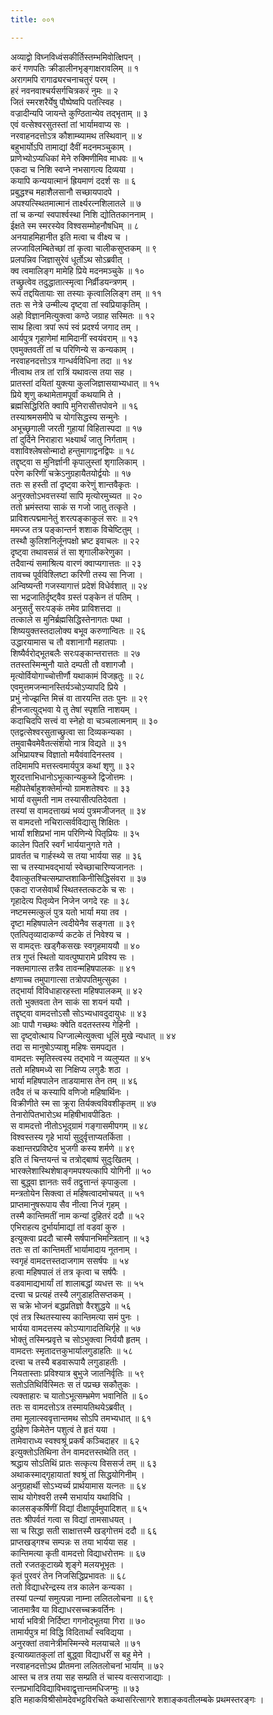 ```yaml
---
title: ००१

---
```

अव्याद्वो विघ्नविध्वंसकीर्तिस्तम्भमिवोत्क्षिपन् ।  
करं गणपतिः क्रीडालीनभृङ्गाक्षरावलिम् ॥ १  
अरागमपि रागाढ्यरचनाचतुरं परम् ।  
हरं नवनवाश्चर्यसर्गचित्रकरं नुमः ॥ २  
जितं स्मरशरैर्येषु पौष्पेष्वपि पतत्स्विह ।  
वज्रादीन्यपि जायन्ते कुण्ठितान्येव तद्भृताम् ॥ ३  
एवं वत्सेश्वरसुतस्तां तां भार्यामवाप्य सः ।  
नरवाहनदत्तोऽत्र कौशाम्ब्यामथ तस्थिवान् ॥ ४  
बहुभार्योऽपि तामाद्यां दैवीं मदनमञ्चुकाम् ।  
प्राणेभ्योऽप्यधिकां मेने रुक्मिणीमिव माधवः ॥ ५  
एकदा च निशि स्वप्ने नभसागत्य दिव्यया ।  
कयापि कन्ययात्मानं ह्रियमाणं ददर्श सः ॥ ६  
प्रबुद्धश्च महाशैलसानौ सच्छायपादपे ।  
अपश्यत्स्थितमात्मानं तार्क्ष्यरत्नशिलातले ॥ ७  
तां च कन्यां स्वपार्श्वस्था निशि द्योतितकाननाम् ।  
ईक्षते स्म स्मरस्येव विश्वसम्मोहनौषधिम् ॥ ८  
अनयाहमिहानीत इति मत्वा च वीक्ष्य च ।  
लज्जाविलम्बितेच्छां तां कृत्वा चालीकसुप्तकम् ॥ ९  
प्रलपन्निव जिज्ञासुरेवं धूर्तोऽथ सोऽब्रवीत् ।  
क्व त्वमालिङ्ग मामेहि प्रिये मदनमञ्चुके ॥ १०  
तच्छ्रुत्वेव तदुद्धातात्स्मृत्वा निर्व्रीडयन्त्रणम् ।  
रूपं तद्दयितायाः सा तस्याः कृत्वालिलिङ्ग तम् ॥ ११  
ततः स नेत्रे उन्मील्य दृष्ट्वा तां स्वप्रियाकृतिम् ।  
अहो विज्ञानमित्युक्त्वा कण्ठे जग्राह सस्मितः ॥ १२  
साथ हित्वा त्रपां रूपं स्वं प्रदर्श्य जगाद तम् ।  
आर्यपुत्र गृहाणेमां मामिदानीं स्वयंवराम् ॥ १३  
एवमुक्तवतीं तां च परिणिन्ये स कन्यकाम् ।  
नरवाहनदत्तोऽत्र गान्धर्वविधिना तदा ॥ १४  
नीत्वाथ तत्र तां रात्रिं यथावत्स तया सह ।  
प्रातस्तां दयितां युक्त्या कुलजिज्ञासयाभ्यधात् ॥ १५  
प्रिये शृणु कथामेतामपूर्वां कथयामि ते ।  
ब्रह्मसिद्धिरिति क्वापि मुनिरासीत्तपोवने ॥ १६  
तस्याश्रमसमीपे च योगसिद्धस्य सन्मुनेः ।  
अभूच्छृगाली जरती गुहायां विहितास्पदा ॥ १७  
तां दुर्दिने निराहारा भक्ष्यार्थं जातु निर्गताम् ।  
वशाविश्लेषसोन्मादो हन्तुमागाद्वनद्विपः ॥ १८  
तद्दृष्ट्वा स मुनिर्ज्ञानी कृपालुस्तां शृगालिकाम् ।  
परेण करिणीं चक्रेऽनुग्रहायैतयोर्द्वयोः ॥ १७  
ततः स हस्ती तां दृष्ट्वा करेणुं शान्तवैकृतः ।  
अनुरक्तोऽभवत्तस्यां सापि मृत्योरमुच्यत ॥ २०  
ततो भ्रमंस्तया साकं स गजो जातु तत्कृते ।  
प्राविशत्पद्ममानेतुं शरत्पङ्काकुलं सरः ॥ २१  
ममज्ज तत्र पङ्कान्तर्न शशाक विचेष्टितुम् ।  
तस्थौ कुलिशनिर्लूनपक्षो भ्रष्ट इवाचलः ॥ २२  
दृष्ट्वा तथावसन्नं तं सा शृगालीकरेणुका ।  
तदैवान्यं समाश्रित्य वारणं क्वाप्यगात्ततः ॥ २३  
तावच्च पूर्वविश्लिष्टा करिणी तस्य सा निजा ।  
अन्विष्यन्ती गजस्यागात्तं प्रदेशं विधेर्वशात् ॥ २४  
सा भद्रजातिर्दृष्ट्वैव ग्रस्तं पङ्केन तं पतिम् ।  
अनुसर्तुं सरःपङ्कं तमेव प्राविशत्तदा ॥  
तत्काले स मुनिर्ब्रह्मसिद्धिस्तेनागतः पथा ।  
शिष्ययुक्तस्तदालोक्य बभूव करुणान्वितः ॥ २६  
उद्धारयामास च तौ वशानागौ महातपाः ।  
शिष्यैर्वरोद्भूतबलैः सरःपङ्कान्तरात्ततः ॥ २७  
ततस्तस्मिन्मुनौ याते दम्पती तौ वशागजौ ।  
मृत्योर्वियोगाच्चोत्तीर्णौ यथाकामं विजह्रतुः ॥ २८  
एवमुत्तमजन्मानस्तिर्यञ्चोऽप्यापदि प्रिये ।  
प्रभुं नोज्झन्ति मित्त्रं वा तारयन्ति ततः पुनः ॥ २९  
हीनजात्युद्भवा ये तु तेषां स्पृशति नाशयम् ।  
कदाचिदपि सत्त्वं वा स्नेहो वा चञ्चलात्मनाम् ॥ ३०  
एतद्वत्सेश्वरसुताच्छ्रुत्वा सा दिव्यकन्यका ।  
तमुवाचैवमेवैतत्संशयो नात्र विद्यते ॥ ३१  
अभिप्रायश्च विज्ञातो मयैवंवादिनस्तव ।  
तदिमामपि मत्तस्त्वमार्यपुत्र कथां शृणु ॥ ३२  
शूरदत्ताभिधानोऽभूत्कान्यकुब्जे द्विजोत्तमः ।  
महीपतेर्बाहुशक्तेर्मान्यो ग्रामशतेश्वरः ॥ ३३  
भार्या वसुमती नाम तस्यासीत्पतिदेवता ।  
तस्यां स वामदत्ताख्यं भव्यं पुत्रमजीजनत् ॥ ३४  
स वामदत्तो नचिरात्सर्वविद्यासु शिक्षितः ।  
भार्यां शशिप्रभां नाम परिणिन्ये पितृप्रियः ॥ ३५  
कालेन पितरि स्वर्गं भार्ययानुगते गते ।  
प्रावर्तत च गार्हस्थ्ये स तया भार्यया सह ॥ ३६  
सा च तस्याभवद्भार्या स्वेच्छाचारिण्यजानतः ।  
दैवात्कुतश्चित्सम्प्राप्तशाकिनीसिद्धिसंवरा ॥ ३७  
एकदा राजसेवार्थं स्थितस्तत्कटके च सः ।  
गृहादेत्य पितृव्येन निजेन जगदे रहः ॥ ३८  
नष्टमस्मत्कुलं पुत्र यतो भार्या मया तव ।  
दृष्टा महिषपालेन त्वदीयेनैव सङ्गता ॥ ३९  
एतत्पितृव्यादाकर्ण्य कटके तं निवेश्य च ।  
स वामद्त्तः खड्गैकसखः स्वगृहमाययौ ॥ ४०  
तत्र गुप्तं स्थितो यावत्पुष्पारामे प्रविश्य सः ।  
नक्तमागात्स तत्रैव तावन्महिषपालकः ॥ ४१  
क्षणाच्च तमुपागात्सा तत्रोपपतिमुत्सुका ।  
तद्भार्या विविधाहारहस्ता महिषपालकम् ॥ ४२  
ततो भुक्तवता तेन साकं सा शयनं ययौ ।  
तद्दृष्ट्वा वामदत्तोऽसौ सोऽभ्यधावदुदायुधः ॥ ४३  
आः पापौ गच्छथः क्वेति वदतस्तस्य गेहिनी ।  
सा दृष्ट्वोत्थाय धिग्जाल्मेत्युक्त्वा धूलिं मुखे न्यधात् ॥ ४४  
तदा स मानुषोऽप्याशु महिषः समपद्यत ।  
वामदत्तः स्मृतिस्त्वस्य तद्भावे न व्यलुप्यत ॥ ४५  
ततो महिषमध्ये सा निक्षिप्य लगुडैः शठा ।  
भार्या महिषपालेन ताडयामास तेन तम् ॥ ४६  
तदैव तं च कस्यापि वणिजो महिषार्थिनः ।  
विक्रीणीते स्म सा क्रूरा तिर्यक्त्वविवशीकृतम् ॥ ४७  
तेनारोपितभारोऽथ महिषीभावपीडितः ।  
स वामदत्तो नीतोऽभूद्ग्रामं गङ्गासमीपगम् ॥ ४८  
विश्वस्तस्य गृहे भार्या सुदुर्वृत्ताप्यतर्किता ।  
कक्षान्तरप्रविष्टेव भुजगी कस्य शर्मणे ॥ ४९  
इति तं चिन्तयन्तं च तत्रोद्बाष्पं सुदुःखितम् ।  
भारक्लेशास्थिशेषाङ्गमपश्यत्कापि योगिनी ॥ ५०  
सा बुद्ध्वा ज्ञानतः सर्वं तद्वृत्तान्तं कृपाकुला ।  
मन्त्रतोयेन सिक्त्वा तं महिषत्वादमोचयत् ॥ ५१  
प्राप्तमानुषरूपाय सैव नीत्वा निजं गृहम् ।  
तस्मै कान्तिमतीं नाम कन्यां दुहितरं ददौ ॥ ५२  
एभिराहत्य दुर्भार्यामाद्यां तां वडवां कुरु ।  
इत्युक्त्वा प्रददौ चास्मै सर्षपानभिमन्त्रितान् ॥ ५३  
ततः स तां कान्तिमतीं भार्यामादाय नूतनाम् ।  
स्वगृहं वामदत्तस्तदाजगाम ससर्षपः ॥ ५४  
हत्वा महिषपालं तं तत्र कृत्वा च सर्षपैः ।  
वडवामाद्यभार्यां तां शालाबद्धां व्यधत्त सः ॥ ५५  
दत्त्वा च प्रत्यहं तस्यै लगुडाहतिसप्तकम् ।  
स चक्रे भोजनं बद्धप्रतिज्ञो वैरशुद्धये ॥ ५६  
एवं तत्र स्थितस्यास्य कान्तिमत्या समं पुनः ।  
भार्यया वामदत्तस्य कोऽप्यागादतिथिर्गृहे ॥ ५७  
भोक्तुं तस्मिन्प्रवृत्ते च सोऽभुक्त्वा निर्ययौ हृतम् ।  
वामदत्तः स्मृतादत्तकुभार्यालगुडाहतिः ॥ ५८  
दत्त्वा च तस्यै बडवारूपायै लगुडाहतीः ।  
नियतास्ताः प्रविश्यात्र बुभुजे जातनिर्वृतिः ॥ ५९  
सतोऽतिथिर्विस्मितः स तं पप्रच्छ सकौतुकः ।  
त्यक्ताहारः च यातोऽभूत्सम्भ्रमेण भवानिति ॥ ६०  
ततः स वामदत्तोऽत्र तस्मायतिथयेऽब्रवीत् ।  
तमा मूलात्स्ववृत्तान्तमथ सोऽपि तमभ्यधात् ॥ ६१  
दुर्ग्रहेण किमेतेन पशुत्वं ते हृतं यया ।  
तामेवाराध्य स्वश्वश्रूं प्रकर्षं कञ्चिदाहर ॥ ६२  
इत्युक्तोऽतिथिना तेन वामदत्तस्तथेति तत् ।  
श्रद्धाय सोऽतिथिं प्रातः सत्कृत्य विससर्ज तम् ॥ ६३  
अथाकस्माद्गृहायातां श्वश्रूं तां सिद्धयोगिनीम् ।  
अनुग्रहार्थी सोऽभ्यर्च्य प्रार्थयामास यत्नतः ॥ ६४  
साथ योगेश्वरी तस्मै सभार्याय यथाविधि ।  
कालसङ्कर्षिणीं विद्यां दीक्षापूर्वमुपादिशत् ॥ ६५  
ततः श्रीपर्वतं गत्वा स विद्यां तामसाधयत् ।  
सा च सिद्धा सती साक्षात्तस्मै खड्गोत्तमं ददौ ॥ ६६  
प्राप्तखड्गश्च सम्पन्नः स तया भार्यया सह ।  
कान्तिमत्या कृती वामदत्तो विद्याधरोत्तमः ॥ ६७  
ततो रजतकूटाख्ये शृङ्गे मलयभूभृतः ।  
कृतं पुरवरं तेन निजसिद्धिप्रभावतः ॥ ६८  
ततो विद्याधरेन्द्रस्य तत्र कालेन कन्यका ।  
तस्यां पत्न्यां समुत्पन्ना नाम्ना ललितलोचना ॥ ६९  
जातमात्रैव या विद्याधरसच्चक्रवर्तिनः ।  
भार्या भवित्री निर्दिष्टा गगनोद्भूतया गिरा ॥ ७०  
तामार्यपुत्र मां विद्धि विदितार्थां स्वविद्यया ।  
अनुरक्तां तवानेत्रीमस्मिन्स्वे मलयाचले ॥ ७१  
इत्याख्यातकुलां तां बुद्ध्वा विद्याधरीं स बहु मेने ।  
नरवाहनदत्तोऽथ प्रीतमना ललितलोचनां भार्याम् ॥ ७२  
आस्त च तत्र तया सह सम्प्रति तं चास्य वत्सराजाद्याः ।  
रत्नप्रभादिविद्याविभवाद्वृत्तान्तमधिजग्मुः ॥ ७३  
इति महाकविश्रीसोमदेवभट्टविरचिते कथासरित्सागरे शशाङ्कवतीलम्बके प्रथमस्तरङ्गः ।